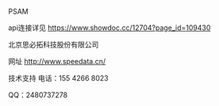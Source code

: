 PSAM

api连接详见 https://www.showdoc.cc/12704?page_id=109430

北京思必拓科技股份有限公司

网址 http://www.speedata.cn/

技术支持 电话：155 4266 8023

QQ：2480737278